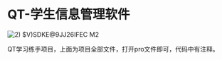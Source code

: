 # QT-学生信息管理软件
![2) $V)SDKE@9JJ26IFEC M2](https://github.com/fjw0212/QT-/assets/92146970/64fd85ee-af29-4481-8695-42a72a1312bc)




QT学习练手项目，上面为项目全部文件，打开pro文件即可，代码中有注释。
